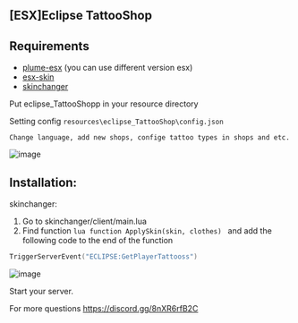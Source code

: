 ## [ESX]Eclipse TattooShop

## Requirements
- [plume-esx](https://youtu.be/iGfwUCO0RZQ) (you can use different version esx)
- [esx-skin](https://github.com/esx-framework/esx_skin)
- [skinchanger](https://github.com/ESX-Org/skinchanger)


Put eclipse_TattooShopp in your resource directory

Setting config `resources\eclipse_TattooShop\config.json`

	Change language, add new shops, confige tattoo types in shops and etc.
  ![image](https://cdn.discordapp.com/attachments/759479979435098152/943156160901566524/unknown.png)
  
## Installation:

skinchanger:
1. Go to skinchanger/client/main.lua
2. Find function ```lua function ApplySkin(skin, clothes) ``` and add the following code to the end of the function
```lua
TriggerServerEvent("ECLIPSE:GetPlayerTattooss")
```
![image](https://user-images.githubusercontent.com/36680471/154086714-688ec972-5c49-4e8b-89d1-53f4114c7fb9.png)


Start your server.

For more questions https://discord.gg/8nXR6rfB2C




